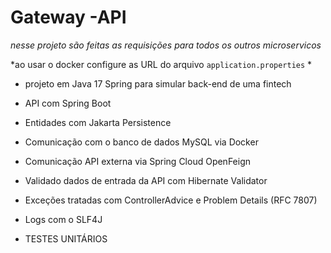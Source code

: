 # Gateway  -API


*nesse projeto são feitas  as requisições para todos os outros microservicos*  

*ao usar o docker configure as URL do arquivo `application.properties` *

- projeto em Java 17 Spring para simular back-end de uma fintech

- API com Spring Boot

- Entidades com Jakarta Persistence

- Comunicação com o banco de dados MySQL via Docker

- Comunicação API externa via Spring Cloud OpenFeign  

- Validado  dados de entrada da API com Hibernate Validator

- Exceções  tratadas com ControllerAdvice e Problem Details (RFC 7807)

- Logs com o SLF4J

- TESTES UNITÁRIOS
 

